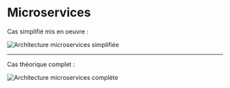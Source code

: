 # Microservices

Cas simplifié mis en oeuvre :

![Architecture microservices simplifiée](./docs/µservices-simplified.drawio.png)

---

Cas théorique complet :

![Architecture microservices complète](./docs/µservices-resilient.drawio.png)
